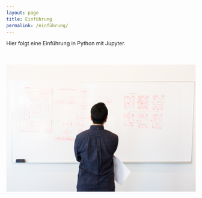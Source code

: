 ```yaml
---
layout: page
title: Einführung
permalink: /einführung/
---
```


Hier folgt eine Einführung in Python mit Jupyter.
<br><br><br>

![Image of white-board](images/white-board.jpg)